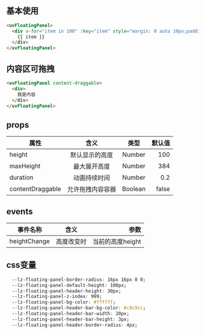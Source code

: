 <script setup>
import useCompStore from '../store/copname.js'
import { onMounted } from 'vue'
const compStore =useCompStore()

onMounted(()=>{
  compStore.updateName('floating-panel')
})

</script>

## 基本使用

```html
<uvFloatingPanel>
  <div v-for="item in 100" :key="item" style="margin: 0 auto 10px;padding: 10px;width: 95%;border-radius: 4px;color: #333333;background-color: #eeeeee;">
    {{ item }}
  </div>
</uvFloatingPanel>
```

## 内容区可拖拽

```html
<uvFloatingPanel content-draggable>
  <div>
    我是内容
  </div>
</uvFloatingPanel>
```


 ## props

| 属性             |       含义       |  类型   | 默认值 |
| ---------------- | :--------------: | :-----: | -----: |
| height           |  默认显示的高度  | Number  |    100 |
| maxHeight        |   最大展开高度   | Number  |    384 |
| duration         |   动画持续时间   | Number  |    0.2 |
| contentDraggable | 允许拖拽内容容器 | Boolean |  false |

## events

| 事件名称     |    含义    |             参数 |
| ------------ | :--------: | ---------------: |
| heightChange | 高度改变时 | 当前的高度height |

## css变量

```css
  --lz-floating-panel-border-radius: 16px 16px 0 0;
  --lz-floating-panel-default-height: 100px;
  --lz-floating-panel-header-height: 30px;
  --lz-floating-panel-z-index: 999;
  --lz-floating-panel-bg-color: #ffffff;
  --lz-floating-panel-header-bar-bg-color: #c8c9cc;
  --lz-floating-panel-header-bar-width: 20px;
  --lz-floating-panel-header-bar-height: 3px;
  --lz-floating-panel-header-border-radius: 4px;
```